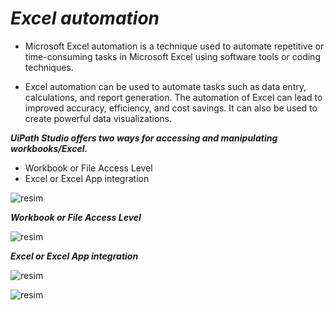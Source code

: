 # ***Excel automation***

- Microsoft Excel automation is a technique used to automate repetitive or time-consuming tasks in Microsoft Excel using software tools or coding techniques. 

- Excel automation can be used to automate tasks such as data entry, calculations, and report generation. The automation of Excel can lead to improved accuracy, efficiency, and cost savings. It can also be used to create powerful data visualizations.

***UiPath Studio offers two ways for accessing and manipulating workbooks/Excel.***

- Workbook or File Access Level    
- Excel or Excel App integration

![resim](https://github.com/yaagmurss/AdvancedRPADeveloperCertificationTrainingNotes/assets/52479605/995a94b2-f12e-4d74-b9b3-5fd61c2466b3)

***Workbook or File Access Level***

![resim](https://github.com/yaagmurss/AdvancedRPADeveloperCertificationTrainingNotes/assets/52479605/edc4c4f0-fb24-4974-8bd1-cfd9ef3dbbd7)

***Excel or Excel App integration***
  
![resim](https://github.com/yaagmurss/AdvancedRPADeveloperCertificationTrainingNotes/assets/52479605/39c32a7b-ca91-447b-a267-d93c4b199420)

![resim](https://github.com/yaagmurss/AdvancedRPADeveloperCertificationTrainingNotes/assets/52479605/099918fe-ecc9-43ea-8fb2-a5acb86e2e3c)
